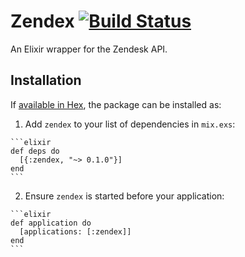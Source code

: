 # Zendex [![Build Status](https://travis-ci.org/shdblowers/zendex.svg?branch=master)](https://travis-ci.org/shdblowers/zendex)

An Elixir wrapper for the Zendesk API.

## Installation

If [available in Hex](https://hex.pm/docs/publish), the package can be installed as:

  1. Add `zendex` to your list of dependencies in `mix.exs`:

    ```elixir
    def deps do
      [{:zendex, "~> 0.1.0"}]
    end
    ```

  2. Ensure `zendex` is started before your application:

    ```elixir
    def application do
      [applications: [:zendex]]
    end
    ```

